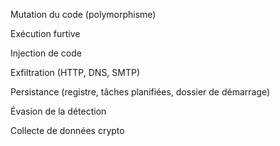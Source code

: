 Mutation du code (polymorphisme)

Exécution furtive

Injection de code

Exfiltration (HTTP, DNS, SMTP)

Persistance (registre, tâches planifiées, dossier de démarrage)

Évasion de la détection

Collecte de données crypto